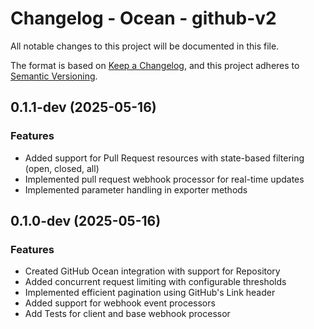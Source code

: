 # Changelog - Ocean - github-v2

All notable changes to this project will be documented in this file.

The format is based on [Keep a Changelog](https://keepachangelog.com/en/1.0.0/),
and this project adheres to [Semantic Versioning](https://semver.org/spec/v2.0.0.html).

<!-- towncrier release notes start -->

## 0.1.1-dev (2025-05-16)

### Features

- Added support for Pull Request resources with state-based filtering (open, closed, all)
- Implemented pull request webhook processor for real-time updates
- Implemented parameter handling in exporter methods

## 0.1.0-dev (2025-05-16)

### Features

- Created GitHub Ocean integration with support for Repository
- Added concurrent request limiting with configurable thresholds
- Implemented efficient pagination using GitHub's Link header
- Added support for webhook event processors
- Add Tests for client and base webhook processor